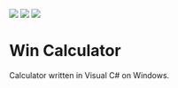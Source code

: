 ![](https://img.shields.io/packagist/dt/Verdancy/Win-Calculator.svg) ![](https://img.shields.io/github/last-commit/Verdancy/Win-Calculator.svg) ![](https://img.shields.io/github/license/Verdancy/Win-Calculator.svg)

# Win Calculator

Calculator written in Visual C# on Windows.



